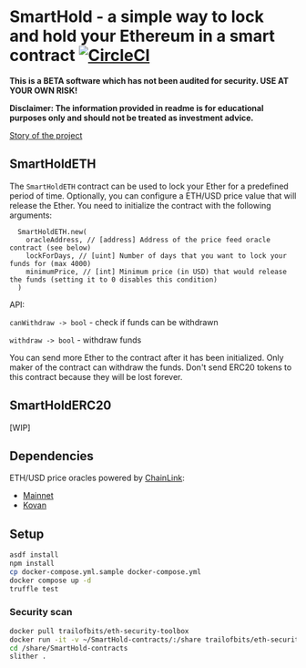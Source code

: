 # SmartHold - a simple way to lock and hold your Ethereum in a smart contract [![CircleCI](https://circleci.com/gh/pawurb/SmartHold-contracts.svg?style=svg)](https://circleci.com/gh/pawurb/SmartHold-contracts)

**This is a BETA software which has not been audited for security. USE AT YOUR OWN RISK!**

**Disclaimer: The information provided in readme is for educational purposes only and should not be treated as investment advice.**

[Story of the project](https://pawelurbanek.com/smart-contract-development)

## SmartHoldETH

The `SmartHoldETH` contract can be used to lock your Ether for a predefined period of time. Optionally, you can configure a ETH/USD price value that will release the Ether. You need to initialize the contract with the following arguments:

```nodejs
  SmartHoldETH.new(
    oracleAddress, // [address] Address of the price feed oracle contract (see below)
    lockForDays, // [uint] Number of days that you want to lock your funds for (max 4000)
    minimumPrice, // [int] Minimum price (in USD) that would release the funds (setting it to 0 disables this condition)
  )
```

API:

`canWithdraw -> bool` - check if funds can be withdrawn

`withdraw -> bool` - withdraw funds

You can send more Ether to the contract after it has been initialized. Only maker of the contract can withdraw the funds. Don't send ERC20 tokens to this contract because they will be lost forever.

## SmartHoldERC20

[WIP]

## Dependencies

ETH/USD price oracles powered by [ChainLink](https://docs.chain.link/docs/get-the-latest-price/):

* [Mainnet](https://etherscan.io/address/0x5f4eC3Df9cbd43714FE2740f5E3616155c5b8419)
* [Kovan](https://kovan.etherscan.io/address/0x9326BFA02ADD2366b30bacB125260Af641031331#code)

## Setup

```bash
asdf install
npm install
cp docker-compose.yml.sample docker-compose.yml
docker compose up -d
truffle test
```

### Security scan

```bash
docker pull trailofbits/eth-security-toolbox
docker run -it -v ~/SmartHold-contracts/:/share trailofbits/eth-security-toolbox
cd /share/SmartHold-contracts
slither .
```
